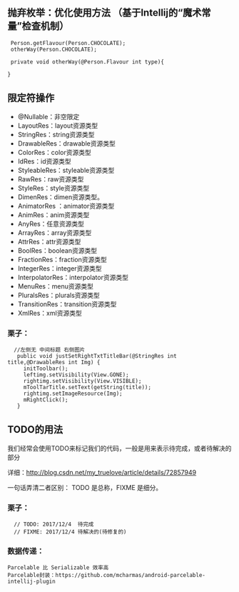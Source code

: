 
## 抛弃枚举：优化使用方法 （基于Intellij的“魔术常量”检查机制）

     Person.getFlavour(Person.CHOCOLATE);
     otherWay(Person.CHOCOLATE);

   	 private void otherWay(@Person.Flavour int type){
    
    }

## 限定符操作

- @Nullable：非空限定
- LayoutRes：layout资源类型
- StringRes：string资源类型
- DrawableRes：drawable资源类型
- ColorRes：color资源类型
- IdRes：id资源类型
- StyleableRes：styleable资源类型
- RawRes：raw资源类型
- StyleRes：style资源类型
- DimenRes：dimen资源类型。
- AnimatorRes ：animator资源类型
- AnimRes：anim资源类型
- AnyRes：任意资源类型
- ArrayRes：array资源类型
- AttrRes：attr资源类型
- BoolRes：boolean资源类型
- FractionRes：fraction资源类型
- IntegerRes：integer资源类型
- InterpolatorRes：interpolator资源类型
- MenuRes：menu资源类型
- PluralsRes：plurals资源类型
- TransitionRes：transition资源类型
- XmlRes：xml资源类型
 
### 栗子： 

  	  //左侧无 中间标题 右侧图片
       public void justSetRightTxtTitleBar(@StringRes int title,@DrawableRes int Img) {
       	 initToolbar();
      	 leftimg.setVisibility(View.GONE);
     	 rightimg.setVisibility(View.VISIBLE);
      	 mToolTarTitle.setText(getString(title));
      	 rightimg.setImageResource(Img);
     	 mRightClick();
       }
	   
## TODO的用法
我们经常会使用TODO来标记我们的代码，一般是用来表示待完成，或者待解决的部分

详细：http://blog.csdn.net/my_truelove/article/details/72857949

一句话弄清二者区别： TODO 是总称，FIXME 是细分。

### 栗子： 
      // TODO: 2017/12/4  待完成
      // FIXME: 2017/12/4 待解决的(待修复的)

	
### 数据传递：  
    Parcelable 比 Serializable 效率高
	Parcelable封装：https://github.com/mcharmas/android-parcelable-intellij-plugin
